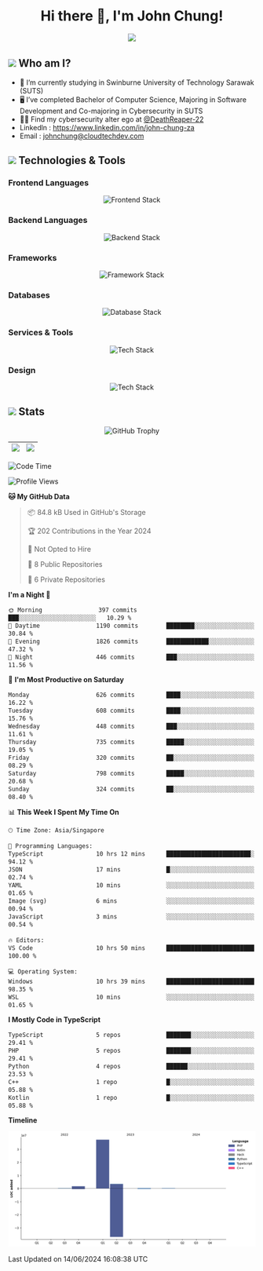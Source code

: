 <h1 align="center">Hi there 👋, I'm John Chung!</h1>
<p align="center"><img src="https://komarev.com/ghpvc/?username=johnchung2002&style=plastic"></p>

## <img src="https://media.giphy.com/media/ZEUODEtQiUZWGg6IHR/giphy.gif" width="40px"/> Who am I?
- 🌱 I’m currently studying in Swinburne University of Technology Sarawak (SUTS)
- 🖥️ I’ve completed Bachelor of Computer Science, Majoring in Software Development and Co-majoring in Cybersecurity in SUTS
- 🐱‍💻 Find my cybersecurity alter ego at [@DeathReaper-22](https://github.com/DeathReaper-22)
- Linkedln : <a href="https://www.linkedin.com/in/john-chung-za" target="_blank">https://www.linkedin.com/in/john-chung-za</a>
- Email : <a href="mailto:johnchung@cloudtechdev.com" target="_blank">johnchung@cloudtechdev.com</a>

## <img src="https://media.giphy.com/media/ICOgUNjpvO0PC/giphy.gif" width="40px"/> Technologies & Tools

### Frontend Languages

<p align="center"><img src="https://skillicons.dev/icons?i=html,css,js,ts,wasm,tailwind,bootstrap,sass,jquery&perline=10" alt="Frontend Stack" /> </p>

### Backend Languages

<p align="center"><img src="https://skillicons.dev/icons?i=nodejs,dotnet,python,c,cs,cpp,arduino,ruby&perline=10" alt="Backend Stack" /></p>

### Frameworks

<p align="center"><img src="https://skillicons.dev/icons?i=react,angular,next,flask,laravel&perline=10" alt="Framework Stack" /></p>

### Databases

<p align="center"><img src="https://skillicons.dev/icons?i=mongodb,mysql,postgres,firebase&perline=10" alt="Database Stack" /> </p>

### Services & Tools

<p align="center"><img src="https://skillicons.dev/icons?i=git,github,visualstudio,vscode,androidstudio,postman,docker,cloudflare,aws,gcp,azure,vercel&perline=10" alt="Tech Stack" /> </p>

### Design

<p align="center"><img src="https://skillicons.dev/icons?i=ps,ai,pr,xd,figma&perline=10" alt="Tech Stack" /> </p>

## <img src="https://media.giphy.com/media/uhWLu2lsU0rfLiwYlI/giphy.gif" width="40px" /> Stats

<p align="center">
  <img alt="GitHub Trophy" src="https://github-profile-trophy.vercel.app/?username=johnchung2002&theme=darkhub&row=5&column=4&margin-w=10&margin-h=10" />
</p>

| <img src="https://github-readme-stats.vercel.app/api?username=johnchung2002&show_icons=true&theme=dark&count_private=true"/> | <img src="https://github-readme-streak-stats.herokuapp.com/?user=johnchung2002&theme=dark&count_private=true"/> |
| ------------------------------------------------------------------------------------------------------------------------- | ------------------------------------------------------------------------------------------------------------ |

<!--START_SECTION:waka-->
![Code Time](http://img.shields.io/badge/Code%20Time-50%20hrs%2043%20mins-blue)

![Profile Views](http://img.shields.io/badge/Profile%20Views-0-blue)

**🐱 My GitHub Data** 

> 📦 84.8 kB Used in GitHub's Storage 
 > 
> 🏆 202 Contributions in the Year 2024
 > 
> 🚫 Not Opted to Hire
 > 
> 📜 8 Public Repositories 
 > 
> 🔑 6 Private Repositories 
 > 
**I'm a Night 🦉** 

```text
🌞 Morning                397 commits         ███░░░░░░░░░░░░░░░░░░░░░░   10.29 % 
🌆 Daytime                1190 commits        ████████░░░░░░░░░░░░░░░░░   30.84 % 
🌃 Evening                1826 commits        ████████████░░░░░░░░░░░░░   47.32 % 
🌙 Night                  446 commits         ███░░░░░░░░░░░░░░░░░░░░░░   11.56 % 
```
📅 **I'm Most Productive on Saturday** 

```text
Monday                   626 commits         ████░░░░░░░░░░░░░░░░░░░░░   16.22 % 
Tuesday                  608 commits         ████░░░░░░░░░░░░░░░░░░░░░   15.76 % 
Wednesday                448 commits         ███░░░░░░░░░░░░░░░░░░░░░░   11.61 % 
Thursday                 735 commits         █████░░░░░░░░░░░░░░░░░░░░   19.05 % 
Friday                   320 commits         ██░░░░░░░░░░░░░░░░░░░░░░░   08.29 % 
Saturday                 798 commits         █████░░░░░░░░░░░░░░░░░░░░   20.68 % 
Sunday                   324 commits         ██░░░░░░░░░░░░░░░░░░░░░░░   08.40 % 
```


📊 **This Week I Spent My Time On** 

```text
🕑︎ Time Zone: Asia/Singapore

💬 Programming Languages: 
TypeScript               10 hrs 12 mins      ████████████████████████░   94.12 % 
JSON                     17 mins             █░░░░░░░░░░░░░░░░░░░░░░░░   02.74 % 
YAML                     10 mins             ░░░░░░░░░░░░░░░░░░░░░░░░░   01.65 % 
Image (svg)              6 mins              ░░░░░░░░░░░░░░░░░░░░░░░░░   00.94 % 
JavaScript               3 mins              ░░░░░░░░░░░░░░░░░░░░░░░░░   00.54 % 

🔥 Editors: 
VS Code                  10 hrs 50 mins      █████████████████████████   100.00 % 

💻 Operating System: 
Windows                  10 hrs 39 mins      █████████████████████████   98.35 % 
WSL                      10 mins             ░░░░░░░░░░░░░░░░░░░░░░░░░   01.65 % 
```

**I Mostly Code in TypeScript** 

```text
TypeScript               5 repos             ███████░░░░░░░░░░░░░░░░░░   29.41 % 
PHP                      5 repos             ███████░░░░░░░░░░░░░░░░░░   29.41 % 
Python                   4 repos             ██████░░░░░░░░░░░░░░░░░░░   23.53 % 
C++                      1 repo              █░░░░░░░░░░░░░░░░░░░░░░░░   05.88 % 
Kotlin                   1 repo              █░░░░░░░░░░░░░░░░░░░░░░░░   05.88 % 
```



**Timeline**

![Lines of Code chart](https://raw.githubusercontent.com/JohnChung2002/JohnChung2002/main/assets/bar_graph.png)


 Last Updated on 14/06/2024 16:08:38 UTC
<!--END_SECTION:waka-->
